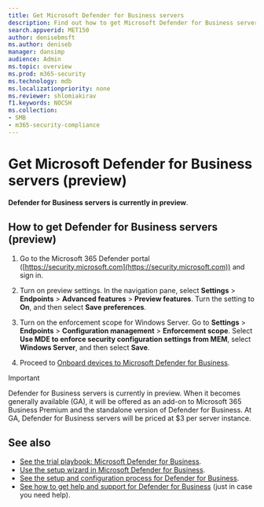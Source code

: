 ```yaml
---
title: Get Microsoft Defender for Business servers
description: Find out how to get Microsoft Defender for Business servers, currently in preview.
search.appverid: MET150
author: denisebmsft
ms.author: deniseb
manager: dansimp 
audience: Admin
ms.topic: overview
ms.prod: m365-security
ms.technology: mdb
ms.localizationpriority: none
ms.reviewer: shlomiakirav
f1.keywords: NOCSH 
ms.collection: 
- SMB
- m365-security-compliance
---
```


# Get Microsoft Defender for Business servers (preview)

**Defender for Business servers is currently in preview**. 

## How to get Defender for Business servers (preview)

1. Go to the Microsoft 365 Defender portal ([https://security.microsoft.com](https://security.microsoft.com)) and sign in. 

2. Turn on preview settings. In the navigation pane, select **Settings** \> **Endpoints** \> **Advanced features** \> **Preview features**. Turn the setting to **On**, and then select **Save preferences**.

3. Turn on the enforcement scope for Windows Server. Go to **Settings** \> **Endpoints** \> **Configuration management** \> **Enforcement scope**. Select **Use MDE to enforce security configuration settings from MEM**, select  **Windows Server**, and then select **Save**.

4. Proceed to [Onboard devices to Microsoft Defender for Business](mdb-onboard-devices.md).

> [!IMPORTANT]
> Defender for Business servers is currently in preview. When it becomes generally available (GA), it will be offered as an add-on to Microsoft 365 Business Premium and the standalone version of Defender for Business. At GA, Defender for Business servers will be priced at $3 per server instance.


## See also

- [See the trial playbook: Microsoft Defender for Business](trial-playbook-defender-business.md).
- [Use the setup wizard in Microsoft Defender for Business](mdb-use-wizard.md).
- [See the setup and configuration process for Defender for Business](mdb-setup-configuration.md).
- [See how to get help and support for Defender for Business](mdb-get-help.md) (just in case you need help).